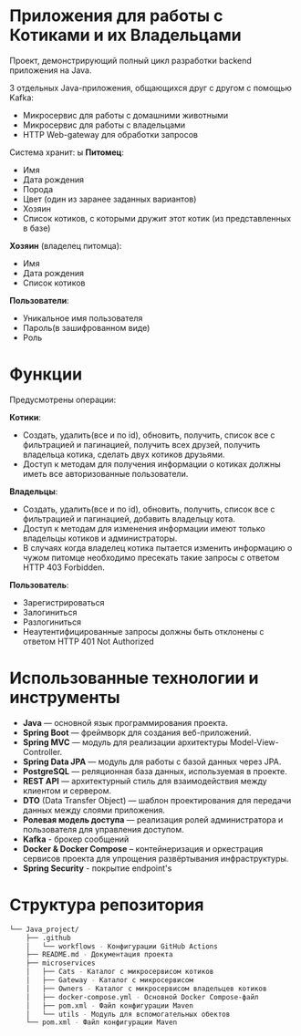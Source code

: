 # Приложения для работы с Котиками и их Владельцами

Проект, демонстрирующий полный цикл разработки backend приложения на Java.

3 отдельных Java-приложения, общающихся друг с другом с помощью Kafka:
- Микросервис для работы с домашними животными
- Микросервис для работы с владельцами
- HTTP Web-gateway для обработки запросов

Система хранит:
ы
**Питомец**:
- Имя  
- Дата рождения  
- Порода  
- Цвет (один из заранее заданных вариантов)  
- Хозяин  
- Список котиков, с которыми дружит этот котик (из представленных в базе)

**Хозяин** (владелец питомца):
- Имя  
- Дата рождения  
- Список котиков

**Пользователи**:
- Уникальное имя пользователя
- Пароль(в зашифрованном виде)
- Роль

# Функции

Предусмотрены операции:

**Котики**: 
- Создать, удалить(все и по id), обновить, получить, список все с фильтрацией и пагинацией, получить всех друзей, получить владельца котика, сделать двух котиков друзьями. 
- Доступ к методам для получения информации о котиках должны иметь все авторизованные пользователи.

**Владельцы**:
- Создать, удалить(все и по id), обновить, получить, список все с фильтрацией и пагинацией, добавить владельцу кота.
- Доступ к методам для изменения информации имеют только владельцы котиков и администраторы.
- В случаях когда владелец котика пытается изменить информацию о чужом питомце необходимо пресекать такие запросы с ответом HTTP 403 Forbidden.

**Пользователь**:
- Зарегистрироваться
- Залогиниться
- Разлогиниться
- Неаутентифицированные запросы должны быть отклонены с ответом HTTP 401 Not Authorized

# Использованные технологии и инструменты
- **Java** — основной язык программирования проекта.
- **Spring Boot** — фреймворк для создания веб-приложений.
- **Spring MVC** — модуль для реализации архитектуры Model-View-Controller.
- **Spring Data JPA** — модуль для работы с базой данных через JPA.
- **PostgreSQL** — реляционная база данных, используемая в проекте.
- **REST API** — архитектурный стиль для взаимодействия между клиентом и сервером.
- **DTO** (Data Transfer Object) — шаблон проектирования для передачи данных между слоями приложения.
- **Ролевая модель доступа** — реализация ролей администратора и пользователя для управления доступом.
- **Kafka** - брокер сообщений
- **Docker & Docker Compose** – контейнеризация и оркестрация сервисов проекта для упрощения развёртывания инфраструктуры.
- **Spring Security** - покрытие endpoint's

# Структура репозитория
```sh
└── Java_project/
    ├── .github
    │   └── workflows - Конфигурации GitHub Actions
    ├── README.md - Документация проекта
    ├── microservices
    │   ├── Cats - Каталог с микросервисом котиков
    │   ├── Gateway - Каталог с микросервисом 
    │   ├── Owners - Каталог с микросервисом владельцев котиков
    │   ├── docker-compose.yml - Основной Docker Compose-файл
    │   ├── pom.xml - Файл конфигурации Maven
    │   └── utils - Модуль для вспомогательных обектов
    └── pom.xml - Файл конфигурации Maven
```


